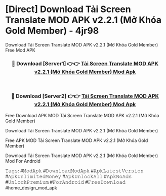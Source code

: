 # [Direct] Download Tải Screen Translate MOD APK v2.2.1 (Mở Khóa Gold Member) - 4jr98
Download Tải Screen Translate MOD APK v2.2.1 (Mở Khóa Gold Member) Free Mod APK

<div align="center">
<h3>🔴 Download [Server1] 👉👉 <a href="https://apk-comot.site?title=Tải_Screen_Translate_MOD_APK_v2.2.1_(Mở_Khóa_Gold_Member)">Tải Screen Translate MOD APK v2.2.1 (Mở Khóa Gold Member) Mod Apk</a></h3><br>

<h3>🔴 Download [Server2] 👉👉 <a href="https://apk-comot.site?title=Tải_Screen_Translate_MOD_APK_v2.2.1_(Mở_Khóa_Gold_Member)">Tải Screen Translate MOD APK v2.2.1 (Mở Khóa Gold Member) Mod Apk</a></h3>
</div>


Free Download APK MOD Tải Screen Translate MOD APK v2.2.1 (Mở Khóa Gold Member)

Download Tải Screen Translate MOD APK v2.2.1 (Mở Khóa Gold Member) 

Free APK MOD Tải Screen Translate MOD APK v2.2.1 (Mở Khóa Gold Member) 

Download Tải Screen Translate MOD APK v2.2.1 (Mở Khóa Gold Member) Mod For Android

𝚃𝚊𝚐𝚜: #𝙼𝚘𝚍𝙰𝚙𝚔 #𝙳𝚘𝚠𝚗𝚕𝚘𝚊𝚍𝙼𝚘𝚍𝙰𝚙𝚔 #𝙰𝚙𝚔𝙻𝚊𝚝𝚎𝚜𝚝𝚅𝚎𝚛𝚜𝚒𝚘𝚗 #𝙰𝚙𝚔𝚄𝚗𝚕𝚒𝚖𝚒𝚝𝚎𝚍𝙼𝚘𝚗𝚎𝚢 #𝙰𝚙𝚔𝚄𝚗𝚕𝚘𝚌𝚔𝙰𝚕𝚕 #𝙰𝚙𝚔𝙽𝚘𝙰𝚍𝚜 #𝚄𝚗𝚕𝚘𝚌𝚔𝙿𝚛𝚎𝚖𝚒𝚞𝚖 #𝙵𝚘𝚛𝙰𝚗𝚍𝚛𝚘𝚒𝚍 #𝙵𝚛𝚎𝚎𝙳𝚘𝚠𝚗𝚕𝚘𝚊𝚍 #home_design_mod_apk